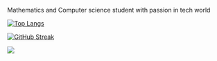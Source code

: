 Mathematics and Computer science student with passion in tech world




[![Top Langs](https://github-readme-stats.vercel.app/api/top-langs/?username=HackEzra&layout=compact)](https://github.com/HackEzra/online-store)

[![GitHub Streak](https://streak-stats.demolab.com/?user=HackEzra)](https://git.io/streak-stats)

![](https://user-images.githubusercontent.com/120065120/212209674-07b3685e-1127-4f42-9871-3a423d343fa2.svg)

